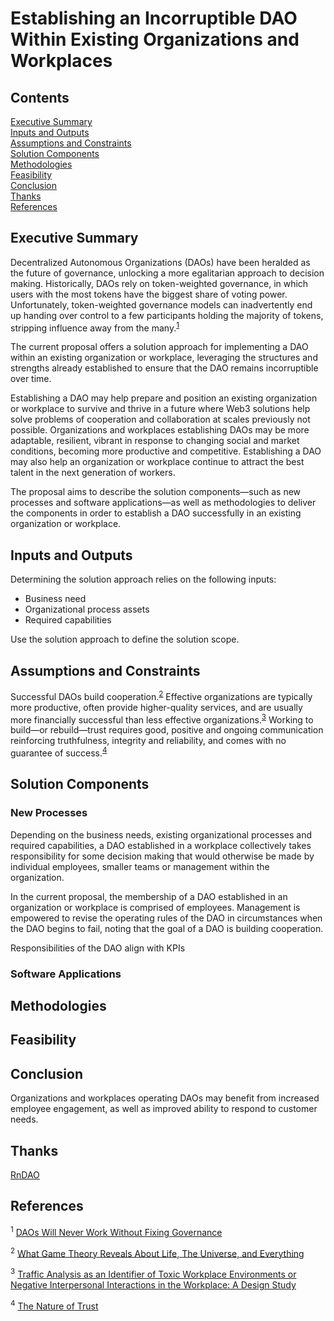 # Establishing an Incorruptible DAO Within Existing Organizations and Workplaces

## Contents

[Executive Summary](#summary)  
[Inputs and Outputs](#io)  
[Assumptions and Constraints](#assumptions)  
[Solution Components](#components)  
[Methodologies](#methodologies)  
[Feasibility](#feasibility)  
[Conclusion](#conclusion)  
[Thanks](#thanks)  
[References](#references)  

<!-- What's missing? -->

## Executive Summary<a name="summary"></a>

Decentralized Autonomous Organizations (DAOs) have been heralded as the future of governance, unlocking a more egalitarian approach to decision making. Historically, DAOs rely on token-weighted governance, in which users with the most tokens have the biggest share of voting power. Unfortunately, token-weighted governance models can inadvertently end up handing over control to a few participants holding the majority of tokens, stripping influence away from the many.<sup><a href="#SashaIvanov">1</a></sup>

The current proposal offers a solution approach for implementing a DAO within an existing organization or workplace, leveraging the structures and strengths already established to ensure that the DAO remains incorruptible over time.

Establishing a DAO may help prepare and position an existing organization or workplace to survive and thrive in a future where Web3 solutions help solve problems of cooperation and collaboration at scales previously not possible. Organizations and workplaces establishing DAOs may be more adaptable, resilient, vibrant in response to changing social and market conditions, becoming more productive and competitive. Establishing a DAO may also help an organization or workplace continue to attract the best talent in the next generation of workers.

The proposal aims to describe the solution components—such as new processes and software applications—as well as methodologies to deliver the components in order to establish a DAO successfully in an existing organization or workplace.

## Inputs and Outputs<a name="io"></a>

Determining the solution approach relies on the following inputs:

- Business need
- Organizational process assets
- Required capabilities

Use the solution approach to define the solution scope.

## Assumptions and Constraints<a name="assumptions"></a>



Successful DAOs build cooperation.<sup><a href="#Veritasium">2</a></sup> Effective organizations are typically more productive, often provide higher-quality services, and are usually more financially successful than less effective organizations.<sup><a href="#SterzikThesis">3</a></sup> Working to build—or rebuild—trust requires good, positive and ongoing communication reinforcing truthfulness, integrity and reliability, and comes with no guarantee of success.<sup><a href="#SterzikTrust">4</a></sup>

## Solution Components<a name="components"></a>



### New Processes<a name="components"></a>

Depending on the business needs, existing organizational processes and required capabilities, a DAO established in a workplace collectively takes responsibility for some decision making that would otherwise be made by individual employees, smaller teams or management within the organization.

In the current proposal, the membership of a DAO established in an organization or workplace is comprised of employees. Management is empowered to revise the operating rules of the DAO in circumstances when the DAO begins to fail, noting that the goal of a DAO is building cooperation.

<!-- QUESTION: How may DAOs established within workplaces interact or associate with unions to which employees may belong? -->

Responsibilities of the DAO align with KPIs

<!-- START HERE Discuss KPIs -->

<!-- Maybe a DAO within the workplace is a new form of union -->

### Software Applications<a name="software"></a>

<!-- Discuss subnet and smart contract requirements of the solution as applicable to Arbitrum. Ask Jordan (Aragon)? -->

## Methodologies<a name="methodologies"></a>



## Feasibility<a name="feasibility"></a>

<!-- Discuss HR and employment standards -->

<!-- Discuss identified problems and problem statements -->

## Conclusion<a name="conclusion"></a>

Organizations and workplaces operating DAOs may benefit from increased employee engagement, as well as improved ability to respond to customer needs.

## Thanks<a name="thanks"></a>

[RnDAO](https://www.rndao.io/)

## References<a name="references"></a>

<a name="SashaIvanov"></a><sup>1</sup> [DAOs Will Never Work Without Fixing Governance](https://cointelegraph.com/news/daos-will-never-work-without-fixing-governance)

<a name="Veritasium"></a><sup>2</sup> [What Game Theory Reveals About Life, The Universe, and Everything](https://www.youtube.com/watch?v=mScpHTIi-kM)

<a name="SterzikThesis"></a><sup>3</sup> [Traffic Analysis as an Identifier of Toxic Workplace Environments or Negative Interpersonal Interactions in the Workplace: A Design Study](https://repository.nusystem.org/items/ddd6749f-da1c-47bc-9e34-10c276a8e611)

<a name="SterzikTrust"></a><sup>4</sup> [The Nature of Trust](https://keywaycounselling.com/Content/Resources/PDFs/nature_of_trust.pdf)

